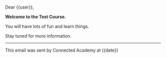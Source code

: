 Dear {{user}},

**Welcome to the Test Course.**

You will have lots of fun and learn things.

Stay tuned for more information.

----
This email was sent by Connected Academy at {{date}}